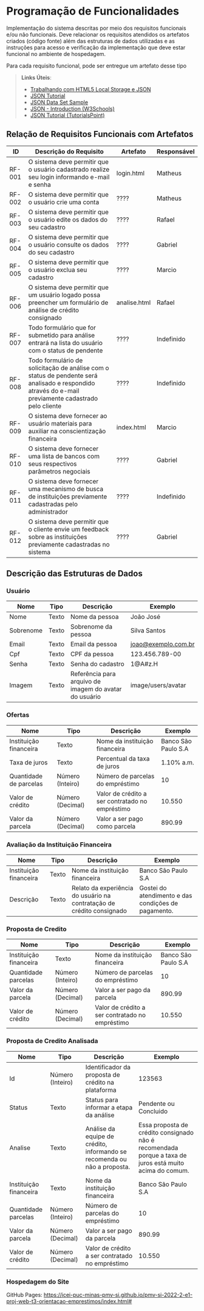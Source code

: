 # Programação de Funcionalidades

Implementação do sistema descritas por meio dos requisitos funcionais e/ou não funcionais. Deve relacionar os requisitos atendidos os artefatos criados (código fonte) além das estruturas de dados utilizadas e as instruções para acesso e verificação da implementação que deve estar funcional no ambiente de hospedagem.

Para cada requisito funcional, pode ser entregue um artefato desse tipo

> **Links Úteis**:
>
> - [Trabalhando com HTML5 Local Storage e JSON](https://www.devmedia.com.br/trabalhando-com-html5-local-storage-e-json/29045)
> - [JSON Tutorial](https://www.w3resource.com/JSON)
> - [JSON Data Set Sample](https://opensource.adobe.com/Spry/samples/data_region/JSONDataSetSample.html)
> - [JSON - Introduction (W3Schools)](https://www.w3schools.com/js/js_json_intro.asp)
> - [JSON Tutorial (TutorialsPoint)](https://www.tutorialspoint.com/json/index.htm)

## Relação de Requisitos Funcionais com Artefatos

|ID    | Descrição do Requisito  | Artefato | Responsável
|------|-----------------------------------------|----|----|
|RF-001| O sistema deve permitir que o usuário cadastrado realize seu login informando e-mail e senha | login.html | Matheus | 
|RF-002| O sistema deve permitir que o usuário crie uma conta | ???? | Matheus |
|RF-003| O sistema deve permitir que o usuário edite os dados do seu cadastro | ???? | Rafael |
|RF-004| O sistema deve permitir que o usuário consulte os dados do seu cadastro | ???? | Gabriel |
|RF-005| O sistema deve permitir que o usuário exclua seu cadastro | ???? | Marcio |
|RF-006| O sistema deve permitir que um usuário logado possa preencher um formulário de análise de crédito consignado | analise.html | Rafael |
|RF-007| Todo formulário que for submetido para análise entrará na lista do usuário com o status de pendente | ???? | Indefinido |
|RF-008| Todo formulário de solicitação de análise com o status de pendente será analisado e respondido através do e-mail previamente cadastrado pelo cliente | ???? | Indefinido |
|RF-009| O sistema deve fornecer ao usuário materiais para auxiliar na conscientização financeira | index.html | Marcio |
|RF-010| O sistema deve fornecer uma lista de bancos com seus respectivos parâmetros negociais | ???? | Gabriel |
|RF-011| O sistema deve fornecer uma mecanismo de busca de instituições previamente cadastradas pelo administrador | ???? | Indefinido |
|RF-012| O sistema deve permitir que o cliente envie um feedback sobre as instituições previamente cadastradas no sistema | ???? | Gabriel |

## Descrição das Estruturas de Dados

### Usuário
|Nome       | Tipo   | Descrição                                              | Exemplo            |
|---------- |------- |------------------------------------------------------- |------------------- |
|Nome	      |Texto	 |Nome da pessoa                                          |João José           |
|Sobrenome	|Texto	 |Sobrenome da pessoa                                     |Silva Santos        |
|Email	    |Texto	 |Email da pessoa	                                        |joao@exemplo.com.br |
|Cpf	      |Texto	 |CPF da pessoa                                           |123.456.789-00      |
|Senha	    |Texto	 |Senha do cadastro                                       |1@A#z.H             |
|Imagem	    |Texto	 |Referência para arquivo de imagem do avatar do usuário  |image/users/avatar  |

### Ofertas
|Nome                    | Tipo             | Descrição                                               | Exemplo            |
|----------------------- |----------------- |-------------------------------------------------------- |------------------- |
|Instituição  financeira |Texto	            |Nome da instituição financeira	                          |Banco São Paulo S.A |
|Taxa de juros           |Texto	            |Percentual da taxa de juros                              |1.10% a.m.          | 
|Quantidade de parcelas  |Número (Inteiro)  |Número de parcelas do empréstimo	                        |10                  |
|Valor de crédito        |Número (Decimal)	|Valor de crédito a ser contratado no empréstimo	        |10.550              |
|Valor da parcela        |Número (Decimal)	|Valor a ser pago como parcela	                          |890.99              |

### Avaliação da Instituição Financeira
|Nome                    | Tipo  | Descrição                                                            | Exemplo                                |
|----------------------- |------ |--------------------------------------------------------------------- |--------------------------------------- |
|Instituição financeira	 |Texto  |Nome da instituição financeira                                        |Banco São Paulo S.A                     |
|Descrição               |Texto  |Relato da experiência do usuário na contratação de crédito consignado	|Gostei do atendimento e das condições de pagamento.|

### Proposta de Credito
|Nome                   | Tipo            | Descrição                                      | Exemplo            |
|---------------------- |---------------- |----------------------------------------------- |------------------- |
|Instituição financeira |Texto            |Nome da instituição financeira	                 |Banco São Paulo S.A | 
|Quantidade parcelas    |Número (Inteiro) |Número de parcelas do empréstimo	               |10                  |  
|Valor da parcela	      |Número (Decimal) |Valor a ser pago da parcela   	                 |890.99              | 
|Valor de crédito	      |Número (Decimal) |Valor de crédito a ser contratado no empréstimo |10.550              |

### Proposta de Credito Analisada
|Nome                   | Tipo            | Descrição                                                               | Exemplo              |
|---------------------- |---------------- |------------------------------------------------------------------------ |--------------------- |
|Id                     |Número (Inteiro) |Identificador da proposta de crédito na plataforma                       |123563                |
|Status                 |Texto            |Status para informar a etapa da análise                                  |Pendente ou Concluido |
|Analise                |Texto            |Análise da equipe de crédito, informando se recomenda ou não a proposta. |Essa proposta de crédito consignado não é recomendada porque a taxa de juros está muito acima do comum.|
|Instituição financeira |Texto            |Nome da instituição financeira	                    |Banco São Paulo S.A   | 
|Quantidade parcelas    |Número (Inteiro) |Número de parcelas do empréstimo	                  |10                    |  
|Valor da parcela	      |Número (Decimal) |Valor a ser pago da parcela	                      |890.99              | 
|Valor de crédito	      |Número (Decimal) |Valor de crédito a ser contratado no empréstimo    |10.550              |

### Hospedagem do Site
GitHub Pages: https://icei-puc-minas-pmv-si.github.io/pmv-si-2022-2-e1-proj-web-t3-orientacao-emprestimos/index.html#


